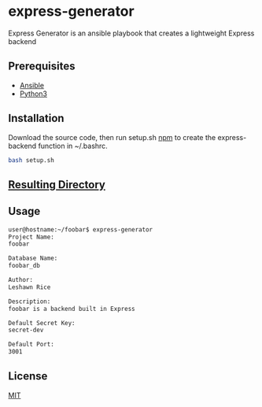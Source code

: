# express-generator

Express Generator is an ansible playbook that creates a lightweight Express backend

## Prerequisites
- [Ansible](https://docs.ansible.com/)
- [Python3](https://docs.python.org/3/)

## Installation

Download the source code, then run setup.sh [npm](https://docs.www.npmjs.com/) to create the express-backend function in ~/.bashrc.

```bash
bash setup.sh
```

## [Resulting Directory](https://github.com/leshawn-rice/express-generator-example)

## Usage

```bash
user@hostname:~/foobar$ express-generator
Project Name:
foobar

Database Name:
foobar_db

Author:
Leshawn Rice

Description:
foobar is a backend built in Express

Default Secret Key:
secret-dev

Default Port:
3001
```
## License
[MIT](https://choosealicense.com/licenses/mit/)
